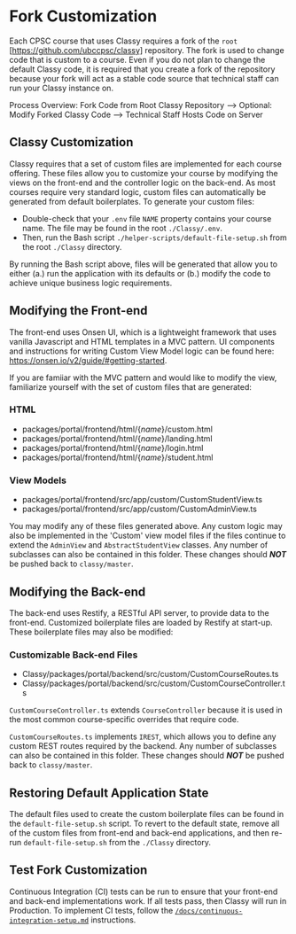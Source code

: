 # Fork Customization

Each CPSC course that uses Classy requires a fork of the `root` [https://github.com/ubccpsc/classy] repository. The fork is used to change code that is custom to a course. Even if you do not plan to change the default Classy code, it is required that you create a fork of the repository because your fork will act as a stable code source that technical staff can run your Classy instance on.

Process Overview: Fork Code from Root Classy Repository --> Optional: Modify Forked Classy Code --> Technical Staff Hosts Code on Server

## Classy Customization

Classy requires that a set of custom files are implemented for each course offering. These files allow you to customize your course by modifying the views on the front-end and the controller logic on the back-end. As most courses require very standard logic, custom files can automatically be generated from default boilerplates. To generate your custom files: 

- Double-check that your `.env` file `NAME` property contains your course name. The file may be found in the root `./Classy/.env`.
- Then, run the Bash script `./helper-scripts/default-file-setup.sh` from the root `./Classy` directory.

By running the Bash script above, files will be generated that allow you to either (a.) run the application with its defaults or (b.) modify the code to achieve unique business logic requirements.

## Modifying the Front-end

The front-end uses Onsen UI, which is a lightweight framework that uses vanilla Javascript and HTML templates in a MVC pattern. UI components and instructions for writing Custom View Model logic can be found here: https://onsen.io/v2/guide/#getting-started.

If you are famiiar with the MVC pattern and would like to modify the view, familiarize yourself with the set of custom files that are generated:

### HTML

- packages/portal/frontend/html/{*name*}/custom.html
- packages/portal/frontend/html/{*name*}/landing.html
- packages/portal/frontend/html/{*name*}/login.html
- packages/portal/frontend/html/{*name*}/student.html

### View Models

- packages/portal/frontend/src/app/custom/CustomStudentView.ts
- packages/portal/frontend/src/app/custom/CustomAdminView.ts

You may modify any of these files generated above. Any custom logic may also be implemented in the 'Custom' view model files if the files continue to extend the  `AdminView` and `AbstractStudentView` classes. Any number of subclasses can also be contained in this folder.  These changes should ***NOT*** be pushed back to `classy/master`.

## Modifying the Back-end

The back-end uses Restify, a RESTful API server, to provide data to the front-end. Customized boilerplate files are loaded by Restify at start-up. These boilerplate files may also be modified:

### Customizable Back-end Files

- Classy/packages/portal/backend/src/custom/CustomCourseRoutes.ts
- Classy/packages/portal/backend/src/custom/CustomCourseController.ts

`CustomCourseController.ts` extends `CourseController` because it is used in the most common course-specific overrides that require code. 

`CustomCourseRoutes.ts` implements `IREST`, which allows you to define any custom REST routes required by the backend. Any number of subclasses can also be contained in this folder. These changes should ***NOT*** be pushed back to `classy/master`.

## Restoring Default Application State

The default files used to create the custom boilerplate files can be found in the `default-file-setup.sh` script. To revert to the default state, remove all of the custom files from front-end and back-end applications, and then re-run `default-file-setup.sh` from the `./Classy` directory.

## Test Fork Customization 

Continuous Integration (CI) tests can be run to ensure that your front-end and back-end implementations work. If all tests pass, then Classy will run in Production. To implement CI tests, follow the [`/docs/continuous-integration-setup.md`](/docs/continuous-integration-setup.md) instructions.
